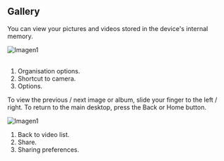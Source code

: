 ## Gallery

You can view your pictures and videos stored in the device's internal memory.

![Imagen1](http://static.energysistem.com/images/manuals/42235/5616888211a1b.jpg) <br> <br>

1.	Organisation options.
2.	Shortcut to camera.
3.	Options.


To view the previous / next image or album, slide your finger to the left / right.
To return to the main desktop, press the Back or Home button.


![Imagen1](http://static.energysistem.com/images/manuals/42235/561688872ae79.jpg)

1.	Back to video list.
2.	Share.
3.	Sharing preferences.
